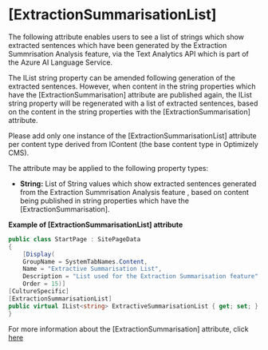 # [ExtractionSummarisationList]

The following attribute enables users to see a list of strings which show extracted sentences which have been generated by the Extraction Summrisation Analysis feature, via the Text Analytics API which is part of the Azure AI Language Service.

The IList string property can be amended following generation of the extracted sentences. However, when content in the string properties which have the [ExtractionSummarisation] attribute are published again, the IList string property will be regenerated with a list of extracted sentences, based on the content in the string properties with the [ExtractionSummarisation] attribute.

Please add only one instance of the [ExtractionSummarisationList] attribute per content type derived from IContent (the base content type in Optimizely CMS).

The attribute may be applied to the following property types:
- **String:** List of String values which show extracted sentences generated from the Extraction Summrisation Analysis feature , based on content being published in string properties which have the [ExtractionSummarisation].

**Example of [ExtractionSummarisationList] attribute**
``` C#
public class StartPage : SitePageData
{
    [Display(
    GroupName = SystemTabNames.Content,
    Name = "Extractive Summarisation List",
    Description = "List used for the Extraction Summarisation feature",
    Order = 15)]
[CultureSpecific]
[ExtractionSummarisationList]
public virtual IList<string> ExtractiveSummarisationList { get; set; }
}
```

For more information about the [ExtractionSummarisation] attribute, click [here](https://github.com/AnilOptimizely/Patel-Azure.AI.Language.Optimizely/blob/develop/docs/Feature/ExtractionSummarisation.md)
